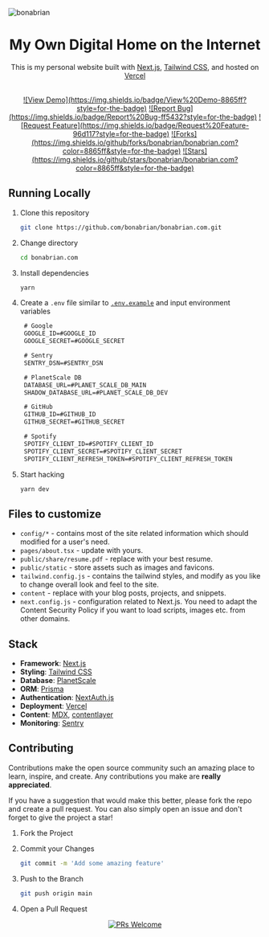 ![bonabrian](https://github.com/bonabrian/bonabrian.com/assets/14372275/5601e54e-0a2e-487b-b123-44b7930ed081)

<h1 align="center">
  My Own Digital Home on the Internet
</h1>

<p align="center">
  This is my personal website built with <a href="https://nextjs.org/" target="_blank">Next.js</a>, <a href="https://tailwindcss.com/" target="_blank">Tailwind CSS</a>, and hosted on <a href="https://www.vercel.com/" target="_blank">Vercel</a>
</p>

<br/>
<div align="center">
  <a href="https://bonabrian.com" target="_blank">![View Demo](https://img.shields.io/badge/View%20Demo-8865ff?style=for-the-badge)</a> <a href="https://github.com/bonabrian/bonabrian.com/issues/new?assignees=&labels=bug&template=bug_report.md&title=" target="_blank">![Report Bug](https://img.shields.io/badge/Report%20Bug-ff5432?style=for-the-badge)</a> <a href="https://github.com/bonabrian/bonabrian.com/issues/new?assignees=&labels=&template=feature_request.md&title=" target="_blank">![Request Feature](https://img.shields.io/badge/Request%20Feature-96d117?style=for-the-badge)</a> <a href="https://github.com/bonabrian/bonabrian.com/fork" target="_blank">![Forks](https://img.shields.io/github/forks/bonabrian/bonabrian.com?color=8865ff&style=for-the-badge)</a> <a href="https://github.com/bonabrian/bonabrian.com/stargazers" target="_blank">![Stars](https://img.shields.io/github/stars/bonabrian/bonabrian.com?color=8865ff&style=for-the-badge)</a>

</div>

## Running Locally
1. Clone this repository
   ```bash
   git clone https://github.com/bonabrian/bonabrian.com.git
   ```
2. Change directory
   ```bash
   cd bonabrian.com
   ```
3. Install dependencies
   ```bash
   yarn
   ```
4. Create a `.env` file similar to [`.env.example`](https://github.com/bonabrian/bonabrian.com/blob/main/.env.example) and input environment variables
   ```txt
    # Google
    GOOGLE_ID=#GOOGLE_ID
    GOOGLE_SECRET=#GOOGLE_SECRET

    # Sentry
    SENTRY_DSN=#SENTRY_DSN

    # PlanetScale DB
    DATABASE_URL=#PLANET_SCALE_DB_MAIN
    SHADOW_DATABASE_URL=#PLANET_SCALE_DB_DEV

    # GitHub
    GITHUB_ID=#GITHUB_ID
    GITHUB_SECRET=#GITHUB_SECRET

    # Spotify
    SPOTIFY_CLIENT_ID=#SPOTIFY_CLIENT_ID
    SPOTIFY_CLIENT_SECRET=#SPOTIFY_CLIENT_SECRET
    SPOTIFY_CLIENT_REFRESH_TOKEN=#SPOTIFY_CLIENT_REFRESH_TOKEN
   ```

5. Start hacking
   ```bash
   yarn dev
   ```

## Files to customize

- `config/*` - contains most of the site related information which should modified for a user's need.
- `pages/about.tsx` - update with yours.
- `public/share/resume.pdf` - replace with your best resume.
- `public/static` - store assets such as images and favicons.
- `tailwind.config.js` - contains the tailwind styles, and modify as you like to change overall look and feel to the site.
- `content` - replace with your blog posts, projects, and snippets.
- `next.config.js` - configuration related to Next.js. You need to adapt the Content Security Policy if you want to load scripts, images etc. from other domains. 

## Stack
- **Framework**: [Next.js](https://nextjs.org/)
- **Styling**: [Tailwind CSS](https://tailwindcss.com/)
- **Database**: [PlanetScale](https://planetscale.com)
- **ORM**: [Prisma](https://prisma.io/)
- **Authentication**: [NextAuth.js](https://next-auth.js.org/)
- **Deployment**: [Vercel](https://vercel.com)
- **Content**: [MDX](https://github.com/mdx-js/mdx), [contentlayer](https://github.com/contentlayerdev/contentlayer)
- **Monitoring**: [Sentry](https://sentry.io)

## Contributing
Contributions make the open source community such an amazing place to learn, inspire, and create. Any contributions you make are **really appreciated**.

If you have a suggestion that would make this better, please fork the repo and create a pull request. You can also simply open an issue and don't forget to give the project a star!

1. Fork the Project
2. Commit your Changes

   ```bash
   git commit -m 'Add some amazing feature'
   ```

3. Push to the Branch

   ```bash
   git push origin main
   ```

4. Open a Pull Request

<div align="center">

[![PRs Welcome](https://img.shields.io/badge/PR-Welcome-8865ff?style=for-the-badge)](https://makeapullrequest.com)

</div>
